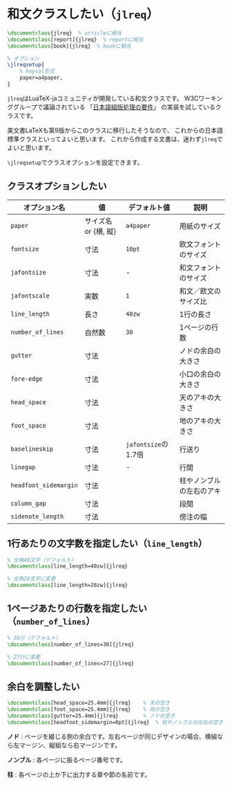 # 和文クラスしたい（`jlreq`）

```latex
\documentclass{jlreq}  % articleに相当
\documentclass[report]{jlreq}  % reportに相当
\documentclass[book]{jlreq}  % bookに相当

% オプション
\jlreqsetup{
    % keyval形式
    paper=a4paper,
}
```

`jlreq`はLuaTeX-jaコミュニティが開発している和文クラスです。
W3Cワーキンググループで議論されている
「[日本語組版処理の要件](https://www.w3.org/TR/jlreq/)」
の実装を試しているクラスです。

美文書LaTeXも第9版からこのクラスに移行したそうなので、
これからの日本語標準クラスといってよいと思います。
これから作成する文書は、迷わず`jlreq`でよいと思います。

`\jlreqsetup`でクラスオプションを設定できます。

## クラスオプションしたい

| オプション名 | 値 | デフォルト値 | 説明 |
|---|---|---|---|
| `paper` | サイズ名 or {横, 縦} | `a4paper` | 用紙のサイズ |
| `fontsize` | 寸法 | `10pt` | 欧文フォントのサイズ |
| `jafontsize` | 寸法 | - | 和文フォントのサイズ |
| `jafontscale` | 実数 | `1` | 和文／欧文のサイズ比 |
| `line_length` | 長さ | `40zw` | 1行の長さ |
| `number_of_lines` | 自然数 | `30` | 1ページの行数 |
| `gutter` | 寸法 | | ノドの余白の大きさ |
| `fore-edge` | 寸法 | | 小口の余白の大きさ |
| `head_space` | 寸法 | | 天のアキの大きさ |
| `foot_space` | 寸法 | | 地のアキの大きさ |
| `baselineskip` | 寸法 | `jafontsize`の1.7倍 | 行送り |
| `linegap` | 寸法 | - | 行間 |
| `headfoot_sidemargin` | 寸法 | | 柱やノンブルの左右のアキ |
| `column_gap` | 寸法 | | 段間 |
| `sidenote_length` | 寸法 | | 傍注の幅 |

## 1行あたりの文字数を指定したい（`line_length`）

```latex
% 全角40文字（デフォルト）
\documentclass[line_length=40zw]{jlreq}

% 全角28文字に変更
\documentclass[line_length=28zw]{jlreq}
```

## 1ページあたりの行数を指定したい（`number_of_lines`）

```latex
% 30行（デフォルト）
\documentclass[number_of_lines=30]{jlreq}

% 27行に変更
\documentclass[number_of_lines=27]{jlreq}
```

## 余白を調整したい

```latex
\documentclass[head_space=25.4mm]{jlreq}    % 天の空き
\documentclass[foot_space=25.4mm]{jlreq}    % 地の空き
\documentclass[gutter=25.4mm]{jlreq}        % ノドの空き
\documentclass[headfoot_sidemargin=0pt]{jlreq}  % 柱やノンブルの左右の空き
```

**ノド**
:   ページを綴じる側の余白です。左右ページが同じデザインの場合、横組なら左マージン、縦組なら右マージンです。

**ノンブル**
:   各ページに振るページ番号です。

**柱**
:   各ページの上か下に出力する章や節の名前です。
